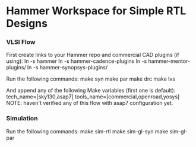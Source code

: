 # Hammer Workspace for Simple RTL Designs

### VLSI Flow

First create links to your Hammer repo and commercial CAD plugins (if using):
    ln -s <path-to-hammer> hammer
    ln -s <path-to-hammer-cadence-plugins> hammer-cadence-plugins
    ln -s <path-to-hammer-mentor-plugins> hammer-mentor-plugins/
    ln -s <path-to-hammer-synopsys-plugins> hammer-synopsys-plugins/

Run the following commands:
    make syn
    make par
    make drc
    make lvs

And append any of the following Make variables (first one is default):
    tech_name=[sky130,asap7]
    tools_name=[commercial,openroad,yosys]
NOTE: haven't verified any of this flow with asap7 configuration yet.

### Simulation
Run the following commands:
    make sim-rtl
    make sim-gl-syn
    make sim-gl-par